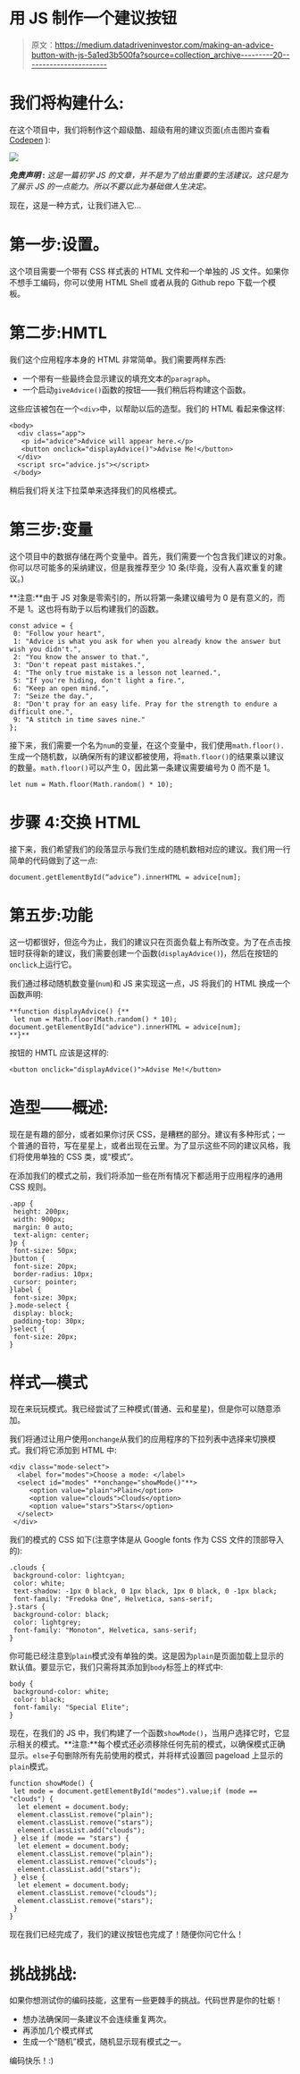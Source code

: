 # 用 JS 制作一个建议按钮

> 原文：<https://medium.datadriveninvestor.com/making-an-advice-button-with-js-5a1ed3b500fa?source=collection_archive---------20----------------------->

# 我们将构建什么:

在这个项目中，我们将制作这个超级酷、超级有用的建议页面(点击图片查看 [Codepen](https://codepen.io/LKRR/pen/WNvMXyy) ):

[![](img/c515a82dbd90b0740770fd58fa3a66fa.png)](https://codepen.io/LKRR/pen/WNvMXyy)

***免责声明* :** *这是一篇初学 JS 的文章，并不是为了给出重要的生活建议。这只是为了展示 JS 的一点能力。所以不要以此为基础做人生决定。*

现在，这是一种方式，让我们进入它…

# 第一步:设置。

这个项目需要一个带有 CSS 样式表的 HTML 文件和一个单独的 JS 文件。如果你不想手工编码，你可以使用 HTML Shell 或者从我的 Github repo 下载一个模板。

# 第二步:HMTL

我们这个应用程序本身的 HTML 非常简单。我们需要两样东西:

*   一个带有一些最终会显示建议的填充文本的`paragraph`。
*   一个启动`giveAdvice()`函数的按钮——我们稍后将构建这个函数。

这些应该被包在一个`<div>`中，以帮助以后的造型。我们的 HTML 看起来像这样:

```
<body>
  <div class="app">
   <p id="advice">Advice will appear here.</p>
   <button onclick="displayAdvice()">Advise Me!</button>
  </div>
  <script src="advice.js"></script>
 </body>
```

稍后我们将关注下拉菜单来选择我们的风格模式。

# 第三步:变量

这个项目中的数据存储在两个变量中。首先，我们需要一个包含我们建议的对象。你可以尽可能多的采纳建议，但是我推荐至少 10 条(毕竟，没有人喜欢重复的建议。)

**注意:**由于 JS 对象是零索引的，所以将第一条建议编号为 0 是有意义的，而不是 1。这也将有助于以后构建我们的函数。

```
const advice = {
 0: "Follow your heart",
 1: "Advice is what you ask for when you already know the answer but wish you didn't.",
 2: "You know the answer to that.",
 3: "Don't repeat past mistakes.",
 4: "The only true mistake is a lesson not learned.",
 5: "If you're hiding, don't light a fire.",
 6: "Keep an open mind.",
 7: "Seize the day.",
 8: "Don't pray for an easy life. Pray for the strength to endure a difficult one.",
 9: "A stitch in time saves nine."
};
```

接下来，我们需要一个名为`num`的变量，在这个变量中，我们使用`math.floor().`生成一个随机数，以确保所有的建议都被使用，将`math.floor()`的结果乘以建议的数量。`math.floor()`可以产生 0，因此第一条建议需要编号为 0 而不是 1。

`let num = Math.floor(Math.random() * 10);`

# 步骤 4:交换 HTML

接下来，我们希望我们的段落显示与我们生成的随机数相对应的建议。我们用一行简单的代码做到了这一点:

`document.getElementById(“advice”).innerHTML = advice[num];`

# 第五步:功能

这一切都很好，但迄今为止，我们的建议只在页面负载上有所改变。为了在点击按钮时获得新的建议，我们需要创建一个函数(`displayAdvice()`)，然后在按钮的`onclick`上运行它。

我们通过移动随机数变量(`num`)和 JS 来实现这一点，JS 将我们的 HTML 换成一个函数声明:

```
**function displayAdvice() {**
 let num = Math.floor(Math.random() * 10); document.getElementById("advice").innerHTML = advice[num];
**}**
```

按钮的 HMTL 应该是这样的:

```
<button onclick="displayAdvice()">Advise Me!</button>
```

# 造型——概述:

现在是有趣的部分，或者如果你讨厌 CSS，是糟糕的部分。建议有多种形式；一个普通的音符，写在星星上，或者出现在云里。为了显示这些不同的建议风格，我们将使用单独的 CSS 类，或“模式”。

在添加我们的模式之前，我们将添加一些在所有情况下都适用于应用程序的通用 CSS 规则。

```
.app {
 height: 200px;
 width: 900px;
 margin: 0 auto;
 text-align: center;
}p {
 font-size: 50px;
}button {
 font-size: 20px;
 border-radius: 10px;
 cursor: pointer;
}label {
 font-size: 30px;
}.mode-select {
 display: block;
 padding-top: 30px;
}select {
 font-size: 20px;
}
```

# 样式—模式

现在来玩玩模式。我已经尝试了三种模式(普通、云和星星)，但是你可以随意添加。

我们将通过让用户使用`onchange`从我们的应用程序的下拉列表中选择来切换模式。我们将它添加到 HTML 中:

```
<div class="mode-select">
  <label for="modes">Choose a mode: </label>
  <select id="modes" **onchange="showMode()"**>
     <option value="plain">Plain</option>
     <option value="clouds">Clouds</option>
     <option value="stars">Stars</option>
  </select>
 </div>
```

我们的模式的 CSS 如下(注意字体是从 Google fonts 作为 CSS 文件的顶部导入的):

```
.clouds {
 background-color: lightcyan;
 color: white;
 text-shadow: -1px 0 black, 0 1px black, 1px 0 black, 0 -1px black;
 font-family: "Fredoka One", Helvetica, sans-serif;
}.stars {
 background-color: black;
 color: lightgrey;
 font-family: "Monoton", Helvetica, sans-serif;
}
```

你可能已经注意到`plain`模式没有单独的类。这是因为`plain`是页面加载上显示的默认值。要显示它，我们只需将其添加到`body`标签上的样式中:

```
body {
 background-color: white;
 color: black;
 font-family: "Special Elite";
}
```

现在，在我们的 JS 中，我们构建了一个函数`showMode()`，当用户选择它时，它显示相关的模式。**注意:**每个模式还必须移除任何先前的模式，以确保模式正确显示。`else`子句删除所有先前使用的模式，并将样式设置回 pageload 上显示的`plain`模式。

```
function showMode() {
 let mode = document.getElementById("modes").value;if (mode == "clouds") {
  let element = document.body;
  element.classList.remove("plain");
  element.classList.remove("stars");
  element.classList.add("clouds");
 } else if (mode == "stars") {
  let element = document.body;
  element.classList.remove("plain");
  element.classList.remove("clouds");
  element.classList.add("stars");
 } else {
  let element = document.body;
  element.classList.remove("clouds");
  element.classList.remove("stars");
 }
}
```

现在我们已经完成了，我们的建议按钮也完成了！随便你问它什么！

# 挑战挑战:

如果你想测试你的编码技能，这里有一些更棘手的挑战。代码世界是你的牡蛎！

*   想办法确保同一条建议不会连续重复两次。
*   再添加几个模式样式
*   生成一个“随机”模式，随机显示现有模式之一。

编码快乐！:)